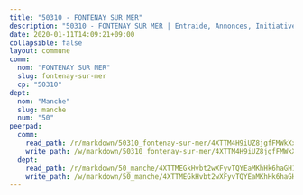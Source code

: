 ```yaml
---
title: "50310 - FONTENAY SUR MER"
description: "50310 - FONTENAY SUR MER | Entraide, Annonces, Initiatives"
date: 2020-01-11T14:09:21+09:00
collapsible: false
layout: commune
comm:
  nom: "FONTENAY SUR MER"
  slug: fontenay-sur-mer
  cp: "50310"
dept:
  nom: "Manche"
  slug: manche
  num: "50"
peerpad:
  comm:
    read_path: /r/markdown/50310_fontenay-sur-mer/4XTTM4H9iUZ8jgfFMWkXxytBWj1gvD467zrHB9rJTHaXeGnwx
    write_path: /w/markdown/50310_fontenay-sur-mer/4XTTM4H9iUZ8jgfFMWkXxytBWj1gvD467zrHB9rJTHaXeGnwx-K3TgTvdmjehqNyPGV7NQGTD2Tf4KkSKMBoJrHxNTWBS6o9KsVus75T8QM8upwJqAvP7xDNjL8gNupRnga1kFRctHAVBpbB3YexZDk5LzZXNrEZs3Ycjc7fowdnjS3sSJepdToDAe
  dept:
    read_path: /r/markdown/50_manche/4XTTMEGkHvbt2wXFyvTQYEaMKhHk6haGH1SzsRNevKgBDTuXr
    write_path: /w/markdown/50_manche/4XTTMEGkHvbt2wXFyvTQYEaMKhHk6haGH1SzsRNevKgBDTuXr-K3TgUSx1rwmRRLqHcTLLdo4dVfTRKvf94KKagmUFPevWSp2f9nuc6fJF25TtLArzK8teuQ5TvuAMqW38N2MYgT18hBoXtjmKX9WuSn2vkujmSJPp3gF4gsuMmfEM8Th4Ap94heFE
---
```


